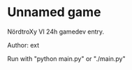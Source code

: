 Unnamed game
=============================
NördtroXy VI 24h gamedev entry.

Author: ext

Run with "python main.py" or "./main.py"
